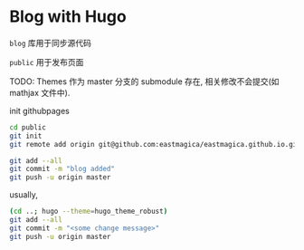 # Blog with Hugo

`blog` 库用于同步源代码

`public` 用于发布页面

TODO: Themes 作为 master 分支的 submodule 存在, 相关修改不会提交(如 mathjax 文件中).

init githubpages

```bash
cd public
git init
git remote add origin git@github.com:eastmagica/eastmagica.github.io.git

git add --all
git commit -m "blog added"
git push -u origin master
```

usually,

```bash
(cd ..; hugo --theme=hugo_theme_robust)
git add --all
git commit -m "<some change message>"
git push -u origin master
```
